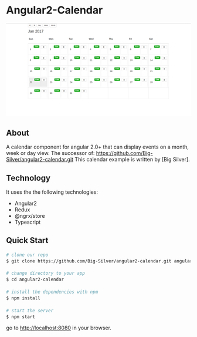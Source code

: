 # Angular2-Calendar


<img width="900" src="src/public/img/angualr2-calendar.png" border="0" />

## About

A calendar component for angular 2.0+ that can display events on a month, week or day view. The successor of: https://github.com/Big-Silver/angular2-calendar.git
 This calendar example is written by [Big Silver].

## Technology

 It uses the the following technologies:
<ul>
<li>Angular2</li>
<li>Redux</li>
<li>@ngrx/store</li>
<li>Typescript</li>
</ul>

## Quick Start


```bash
# clone our repo
$ git clone https://github.com/Big-Silver/angular2-calendar.git angular2-calendar

# change directory to your app
$ cd angular2-calendar

# install the dependencies with npm
$ npm install

# start the server
$ npm start
```
go to [http://localhost:8080](http://localhost:8080) in your browser.
